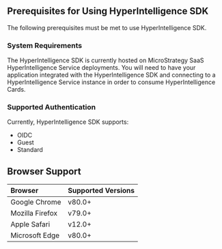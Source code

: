 ## Prerequisites for Using HyperIntelligence SDK

The following prerequisites must be met to use HyperIntelligence SDK.

### System Requirements
The HyperIntelligence SDK is currently hosted on MicroStrategy SaaS HyperIntelligence Service deployments. You will need to have your application integrated with the HyperIntelligence SDK and connecting to a HyperIntelligence Service instance in order to consume HyperIntelligence Cards.

### Supported Authentication

Currently, HyperIntelligence SDK supports:
- OIDC
- Guest
- Standard


## Browser Support

| **Browser**                 | **Supported Versions** |
| :-------------------------- | :--------------------- |
| Google Chrome               | v80.0+                 |
| Mozilla Firefox             | v79.0+                 |
| Apple Safari                | v12.0+                 |
| Microsoft Edge              | v80.0+                 |
